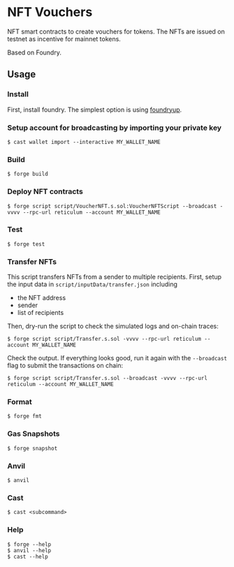 # NFT Vouchers

NFT smart contracts to create vouchers for tokens. The NFTs are issued on testnet as incentive for mainnet tokens.

Based on Foundry.

## Usage

### Install

First, install foundry. The simplest option is using [foundryup](https://book.getfoundry.sh/getting-started/installation).

### Setup account for broadcasting by importing your private key

```shell
$ cast wallet import --interactive MY_WALLET_NAME
```

### Build

```shell
$ forge build
```

### Deploy NFT contracts

```shell
$ forge script script/VoucherNFT.s.sol:VoucherNFTScript --broadcast -vvvv --rpc-url reticulum --account MY_WALLET_NAME
```

### Test

```shell
$ forge test
```

### Transfer NFTs

This script transfers NFTs from a sender to multiple recipients.
First, setup the input data in `script/inputData/transfer.json` including
- the NFT address
- sender
- list of recipients

Then, dry-run the script to check the simulated logs and on-chain traces:

```shell
$ forge script script/Transfer.s.sol -vvvv --rpc-url reticulum --account MY_WALLET_NAME
```

Check the output. If everything looks good, run it again with the `--broadcast` flag to submit the transactions on chain:

```shell
$ forge script script/Transfer.s.sol --broadcast -vvvv --rpc-url reticulum --account MY_WALLET_NAME
```

### Format

```shell
$ forge fmt
```

### Gas Snapshots

```shell
$ forge snapshot
```

### Anvil

```shell
$ anvil
```

### Cast

```shell
$ cast <subcommand>
```

### Help

```shell
$ forge --help
$ anvil --help
$ cast --help
```
